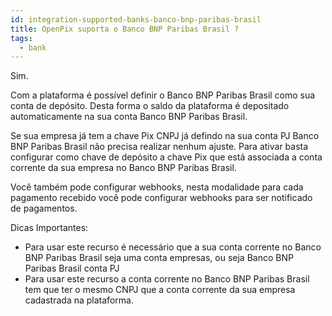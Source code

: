 ```yaml
---
id: integration-supported-banks-banco-bnp-paribas-brasil
title: OpenPix suporta o Banco BNP Paribas Brasil ?
tags:
  - bank
---
```


Sim.

Com a plataforma é possível definir o Banco BNP Paribas Brasil como sua conta de depósito. Desta forma o saldo da plataforma é depositado automaticamente na sua conta Banco BNP Paribas Brasil.

Se sua empresa já tem a chave Pix CNPJ já defindo na sua conta PJ Banco BNP Paribas Brasil não precisa realizar nenhum ajuste. Para ativar basta configurar como chave de depósito a chave Pix que está associada a conta corrente da sua empresa no Banco BNP Paribas Brasil.

Você também pode configurar webhooks, nesta modalidade para cada pagamento recebido você pode configurar webhooks para ser notificado de pagamentos.

Dicas Importantes:

- Para usar este recurso é necessário que a sua conta corrente no Banco BNP Paribas Brasil seja uma conta empresas, ou seja Banco BNP Paribas Brasil conta PJ
- Para usar este recurso a conta corrente no Banco BNP Paribas Brasil tem que ter o mesmo CNPJ que a conta corrente da sua empresa cadastrada na plataforma.
